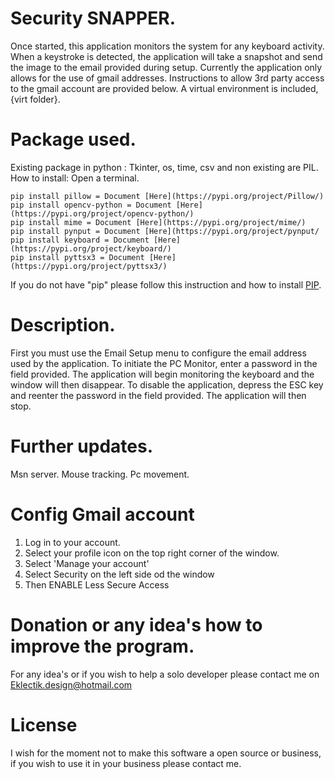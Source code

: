 # Security SNAPPER.
Once started, this application monitors the system for any keyboard activity. When a keystroke is detected, the application will take a snapshot and send the image to the email provided during setup. Currently the application only allows for the use of gmail addresses. Instructions to allow 3rd party access to the gmail account are provided below. A virtual environment is included, {virt folder}. 

# Package used.
Existing package in python : Tkinter, os, time, csv and non existing are PIL. How to install:
Open a terminal.
```
pip install pillow = Document [Here](https://pypi.org/project/Pillow/)
pip install opencv-python = Document [Here](https://pypi.org/project/opencv-python/)
pip install mime = Document [Here](https://pypi.org/project/mime/)
pip install pynput = Document [Here](https://pypi.org/project/pynput/
pip install keyboard = Document [Here](https://pypi.org/project/keyboard/)
pip install pyttsx3 = Document [Here](https://pypi.org/project/pyttsx3/)
```
If you do not have "pip" please follow this instruction and how to install [PIP](https://phoenixnap.com/kb/install-pip-windows).

# Description.
First you must use the Email Setup menu to configure the email address used by the application.  To initiate the PC Monitor, enter a password in the field provided. The application will begin monitoring the keyboard and the window will then disappear.  To disable the application, depress the ESC key and reenter the password in the field provided. The application will then stop. 

# Further updates.
Msn server.
Mouse tracking.
Pc movement.

# Config Gmail account
1. Log in to your account. 
2. Select your profile icon on the top right corner of the window. 
3. Select 'Manage your account' 
4. Select Security on the left side od the window 
5. Then ENABLE Less Secure Access 


# Donation or any idea's how to improve the program.
For any idea's or if you wish to help a solo developer please contact me on Eklectik.design@hotmail.com

# License
I wish for the moment not to make this software a open source or business, if you wish to use it in your business please contact me.